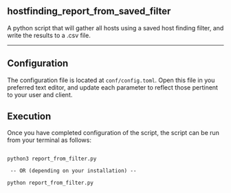 ## hostfinding_report_from_saved_filter

A python script that will gather all hosts using a saved
host finding filter, and write the results to a .csv file.

----
## Configuration

The configuration file is located at `conf/config.toml`. Open this file
in you preferred text editor, and update each parameter to reflect those
pertinent to your user and client.


## Execution
Once you have completed configuration of the script, the script can be
run from your terminal as follows:

```commandline

python3 report_from_filter.py

 -- OR (depending on your installation) --

python report_from_filter.py

```